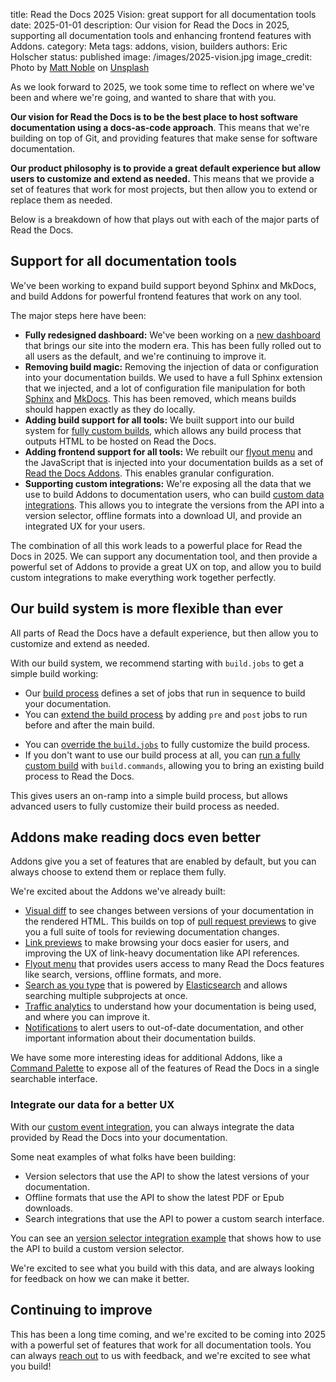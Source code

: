 title: Read the Docs 2025 Vision: great support for all documentation tools
date: 2025-01-01
description: Our vision for Read the Docs in 2025, supporting all documentation tools and enhancing frontend features with Addons.
category: Meta
tags: addons, vision, builders
authors: Eric Holscher
status: published
image: /images/2025-vision.jpg
image_credit: Photo by <a href="https://unsplash.com/@mcnoble?utm_content=creditCopyText&utm_medium=referral&utm_source=unsplash">Matt Noble</a> on <a href="https://unsplash.com/photos/selective-focus-photo-of-silver-tower-viewer-telescope-facing-sunshine-BpTMNN9JSmQ?utm_content=creditCopyText&utm_medium=referral&utm_source=unsplash">Unsplash</a>

As we look forward to 2025,
we took some time to reflect on where we've been and where we're going,
and wanted to share that with you.

**Our vision for Read the Docs is to be the best place to host software documentation using a docs-as-code approach**.
This means that we're building on top of Git,
and providing features that make sense for software documentation.

**Our product philosophy is to provide a great default experience but allow users to customize and extend as needed.**
This means that we provide a set of features that work for most projects,
but then allow you to extend or replace them as needed.

Below is a breakdown of how that plays out with each of the major parts of Read the Docs.

## Support for all documentation tools

We've been working to expand build support beyond Sphinx and MkDocs,
and build Addons for powerful frontend features that work on any tool.

The major steps here have been:

* **Fully redesigned dashboard:** We've been working on a [new dashboard](https://about.readthedocs.com/blog/2024/11/rollout-of-our-new-dashboard/) that brings our site into the modern era. This has been fully rolled out to all users as the default, and we're continuing to improve it.
* **Removing build magic:** Removing the injection of data or configuration into your documentation builds. We used to have a full Sphinx extension that we injected, and a lot of configuration file manipulation for both [Sphinx](https://about.readthedocs.com/blog/2024/07/addons-by-default/) and [MkDocs](https://about.readthedocs.com/blog/2024/03/mkdocs-yaml-manipulation/). This has been removed, which means builds should happen exactly as they do locally.
* **Adding build support for all tools:** We built support into our build system for [fully custom builds](https://blog.readthedocs.com/build-customization/), which allows any build process that outputs HTML to be hosted on Read the Docs.
* **Adding frontend support for all tools:** We rebuilt our [flyout menu](https://docs.readthedocs.io/en/stable/flyout-menu.html#addons-flyout-menu) and the JavaScript that is injected into your documentation builds as a set of [Read the Docs Addons](https://about.readthedocs.com/blog/2024/04/enable-beta-addons/). This enables granular configuration.
* **Supporting custom integrations:** We're exposing all the data that we use to build Addons to documentation users, who can build [custom data integrations](https://docs.readthedocs.io/en/stable/flyout-menu.html#custom-event-integration). This allows you to integrate the versions from the API into a version selector, offline formats into a download UI, and provide an integrated UX for your users.

The combination of all this work leads to a powerful place for Read the Docs in 2025.
We can support any documentation tool,
and then provide a powerful set of Addons to provide a great UX on top,
and allow you to build custom integrations to make everything work together perfectly.

## Our build system is more flexible than ever

All parts of Read the Docs have a default experience,
but then allow you to customize and extend as needed.

With our build system,
we recommend starting with ``build.jobs`` to get a simple build working:

* Our [build process](https://docs.readthedocs.io/en/stable/builds.html) defines a set of jobs that run in sequence to build your documentation.
* You can [extend the build process](https://docs.readthedocs.io/en/stable/build-customization.html#extend-the-build-process) by adding ``pre`` and ``post`` jobs to run before and after the main build.
<!-- This isn't fully implemented yet, but it's coming soon: https://github.com/readthedocs/readthedocs.org/pull/11810 -->
* You can [override the ``build.jobs``](https://docs.readthedocs.io/en/stable/config-file/v2.html#build-jobs) to fully customize the build process.
* If you don't want to use our build process at all, you can [run a fully custom build](https://docs.readthedocs.io/en/stable/build-customization.html#override-the-build-process) with ``build.commands``, allowing you to bring an existing build process to Read the Docs.

This gives users an on-ramp into a simple build process,
but allows advanced users to fully customize their build process as needed.

## Addons make reading docs even better

Addons give you a set of features that are enabled by default,
but you can always choose to extend them or replace them fully.

We're excited about the Addons we've already built:

* [Visual diff](https://docs.readthedocs.io/en/stable/visual-diff.html) to see changes between versions of your documentation in the rendered HTML. This builds on top of [pull request previews](https://docs.readthedocs.io/en/stable/pull-requests.html) to give you a full suite of tools for reviewing documentation changes.
* [Link previews](https://docs.readthedocs.io/en/stable/link-previews.html) to make browsing your docs easier for users, and improving the UX of link-heavy documentation like API references.
* [Flyout menu](https://docs.readthedocs.io/en/stable/flyout-menu.html) that provides users access to many Read the Docs features like search, versions, offline formats, and more.
* [Search as you type](https://docs.readthedocs.io/en/stable/server-side-search/index.html) that is powered by [Elasticsearch](https://www.elastic.co/elasticsearch/) and allows searching multiple subprojects at once.
* [Traffic analytics](https://docs.readthedocs.io/en/stable/traffic-analytics.html) to understand how your documentation is being used, and where you can improve it.
* [Notifications](https://docs.readthedocs.io/en/stable/doc-notifications.html) to alert users to out-of-date documentation, and other important information about their documentation builds.

We have some more interesting ideas for additional Addons, like a [Command Palette](https://github.com/readthedocs/addons/pull/449) to expose all of the features of Read the Docs in a single searchable interface.

### Integrate our data for a better UX

With our [custom event integration](https://docs.readthedocs.io/en/stable/flyout-menu.html#custom-event-integration),
you can always integrate the data provided by Read the Docs into your documentation.

Some neat examples of what folks have been building:

* Version selectors that use the API to show the latest versions of your documentation.
* Offline formats that use the API to show the latest PDF or Epub downloads.
* Search integrations that use the API to power a custom search interface.

You can see an [version selector integration example](https://sphinx-rtd-theme.readthedocs.io/en/stable/) that shows how to use the API to build a custom version selector.

We're excited to see what you build with this data,
and are always looking for feedback on how we can make it better.

## Continuing to improve

This has been a long time coming,
and we're excited to be coming into 2025 with a powerful set of features that work for all documentation tools.
You can always [reach out](https://docs.readthedocs.io/en/stable/support.html) to us with feedback,
and we're excited to see what you build!
